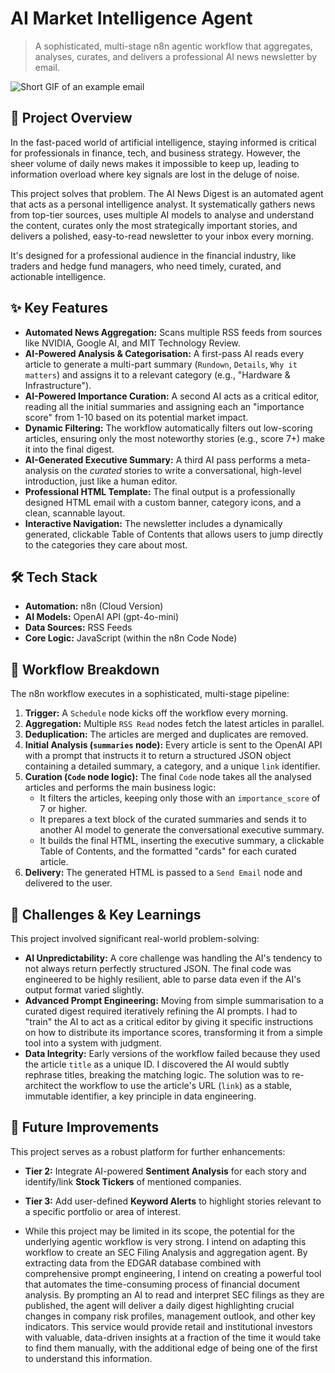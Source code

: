 # AI Market Intelligence Agent

> A sophisticated, multi-stage n8n agentic workflow that aggregates, analyses, curates, and delivers a professional AI news newsletter by email.

![Short GIF of an example email](https://github.com/tyler-green-da/ai-news-digest-agent/blob/main/ai_newsletter_gif.gif?raw=true)


## 🚀 Project Overview

In the fast-paced world of artificial intelligence, staying informed is critical for professionals in finance, tech, and business strategy. However, the sheer volume of daily news makes it impossible to keep up, leading to information overload where key signals are lost in the deluge of noise.

This project solves that problem. The AI News Digest is an automated agent that acts as a personal intelligence analyst. It systematically gathers news from top-tier sources, uses multiple AI models to analyse and understand the content, curates only the most strategically important stories, and delivers a polished, easy-to-read newsletter to your inbox every morning.

It's designed for a professional audience in the financial industry, like traders and hedge fund managers, who need timely, curated, and actionable intelligence.

## ✨ Key Features

* **Automated News Aggregation:** Scans multiple RSS feeds from sources like NVIDIA, Google AI, and MIT Technology Review.
* **AI-Powered Analysis & Categorisation:** A first-pass AI reads every article to generate a multi-part summary (`Rundown`, `Details`, `Why it matters`) and assigns it to a relevant category (e.g., "Hardware & Infrastructure").
* **AI-Powered Importance Curation:** A second AI acts as a critical editor, reading all the initial summaries and assigning each an "importance score" from 1-10 based on its potential market impact.
* **Dynamic Filtering:** The workflow automatically filters out low-scoring articles, ensuring only the most noteworthy stories (e.g., score 7+) make it into the final digest.
* **AI-Generated Executive Summary:** A third AI pass performs a meta-analysis on the *curated* stories to write a conversational, high-level introduction, just like a human editor.
* **Professional HTML Template:** The final output is a professionally designed HTML email with a custom banner, category icons, and a clean, scannable layout.
* **Interactive Navigation:** The newsletter includes a dynamically generated, clickable Table of Contents that allows users to jump directly to the categories they care about most.

## 🛠️ Tech Stack

* **Automation:** n8n (Cloud Version)
* **AI Models:** OpenAI API (gpt-4o-mini)
* **Data Sources:** RSS Feeds
* **Core Logic:** JavaScript (within the n8n Code Node)

## 🌊 Workflow Breakdown

The n8n workflow executes in a sophisticated, multi-stage pipeline:

1.  **Trigger:** A `Schedule` node kicks off the workflow every morning.
2.  **Aggregation:** Multiple `RSS Read` nodes fetch the latest articles in parallel.
3.  **Deduplication:** The articles are merged and duplicates are removed.
4.  **Initial Analysis (`summaries` node):** Every article is sent to the OpenAI API with a prompt that instructs it to return a structured JSON object containing a detailed summary, a category, and a unique `link` identifier.
5.  **Curation (`Code` node logic):** The final `Code` node takes all the analysed articles and performs the main business logic:
    * It filters the articles, keeping only those with an `importance_score` of 7 or higher.
    * It prepares a text block of the curated summaries and sends it to another AI model to generate the conversational executive summary.
    * It builds the final HTML, inserting the executive summary, a clickable Table of Contents, and the formatted "cards" for each curated article.
6.  **Delivery:** The generated HTML is passed to a `Send Email` node and delivered to the user.

## 🧠 Challenges & Key Learnings

This project involved significant real-world problem-solving:

* **AI Unpredictability:** A core challenge was handling the AI's tendency to not always return perfectly structured JSON. The final code was engineered to be highly resilient, able to parse data even if the AI's output format varied slightly.
* **Advanced Prompt Engineering:** Moving from simple summarisation to a curated digest required iteratively refining the AI prompts. I had to "train" the AI to act as a critical editor by giving it specific instructions on how to distribute its importance scores, transforming it from a simple tool into a system with judgment.
* **Data Integrity:** Early versions of the workflow failed because they used the article `title` as a unique ID. I discovered the AI would subtly rephrase titles, breaking the matching logic. The solution was to re-architect the workflow to use the article's URL (`link`) as a stable, immutable identifier, a key principle in data engineering.

## 🔮 Future Improvements

This project serves as a robust platform for further enhancements:

* **Tier 2:** Integrate AI-powered **Sentiment Analysis** for each story and identify/link **Stock Tickers** of mentioned companies.
* **Tier 3:** Add user-defined **Keyword Alerts** to highlight stories relevant to a specific portfolio or area of interest.

* While this project may be limited in its scope, the potential for the underlying agentic workflow is very strong. I intend on adapting this workflow to create an SEC Filing Analysis and aggregation agent. By extracting data from the EDGAR database combined with comprehensive prompt engineering, I intend on creating a powerful tool that automates the time-consuming process of financial document analysis. By prompting an AI to read and interpret SEC filings as they are published, the agent will deliver a daily digest highlighting crucial changes in company risk profiles, management outlook, and other key indicators. This service would provide retail and institutional investors with valuable, data-driven insights at a fraction of the time it would take to find them manually, with the additional edge of being one of the first to understand this information.
